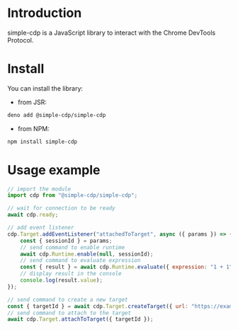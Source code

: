 # Introduction

simple-cdp is a JavaScript library to interact with the Chrome DevTools Protocol.

# Install

You can install the library:

- from JSR:

```sh
deno add @simple-cdp/simple-cdp
```

- from NPM:

```sh
npm install simple-cdp
```

# Usage example

```js
// import the module
import cdp from "@simple-cdp/simple-cdp";

// wait for connection to be ready
await cdp.ready;

// add event listener
cdp.Target.addEventListener("attachedToTarget", async ({ params }) => {
    const { sessionId } = params;
    // send command to enable runtime
    await cdp.Runtime.enable(null, sessionId);
    // send command to evaluate expression
    const { result } = await cdp.Runtime.evaluate({ expression: "1 + 1" }, sessionId);
    // display result in the console
    console.log(result.value);
});

// send command to create a new target
const { targetId } = await cdp.Target.createTarget({ url: "https://example.com" });
// send command to attach to the target
await cdp.Target.attachToTarget({ targetId });
```